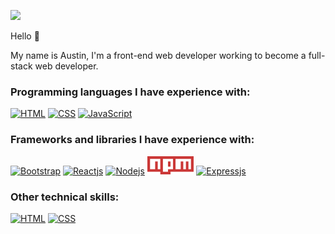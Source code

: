 ![](https://komarev.com/ghpvc/?username=austincomstock)

Hello 👋

My name is Austin, I'm a front-end web developer working to become a full-stack web developer. 

<h3>Programming languages I have experience with:</h3>

<a target="_blank" rel="noopener noreferrer nofollow" href="https://camo.githubusercontent.com/309bd1d3bd253dff456421a439882e5189b95a839120f0555d7172ff277e99c3/68747470733a2f2f75706c6f61642e77696b696d656469612e6f72672f77696b6970656469612f636f6d6d6f6e732f7468756d622f362f36312f48544d4c355f6c6f676f5f616e645f776f72646d61726b2e7376672f35313270782d48544d4c355f6c6f676f5f616e645f776f72646d61726b2e7376672e706e67"><img src="https://camo.githubusercontent.com/309bd1d3bd253dff456421a439882e5189b95a839120f0555d7172ff277e99c3/68747470733a2f2f75706c6f61642e77696b696d656469612e6f72672f77696b6970656469612f636f6d6d6f6e732f7468756d622f362f36312f48544d4c355f6c6f676f5f616e645f776f72646d61726b2e7376672f35313270782d48544d4c355f6c6f676f5f616e645f776f72646d61726b2e7376672e706e67" alt="HTML" height="53" style="max-width: 100%;"></a>
<a target="_blank" rel="noopener noreferrer nofollow" href="https://camo.githubusercontent.com/de7ef10ed70510b370642f55ddb78e3fb9cd71f38e58ae77780adb981019aeb0/68747470733a2f2f75706c6f61642e77696b696d656469612e6f72672f77696b6970656469612f636f6d6d6f6e732f7468756d622f332f33642f4353532e332e7376672f3132303070782d4353532e332e7376672e706e67"><img src="https://camo.githubusercontent.com/de7ef10ed70510b370642f55ddb78e3fb9cd71f38e58ae77780adb981019aeb0/68747470733a2f2f75706c6f61642e77696b696d656469612e6f72672f77696b6970656469612f636f6d6d6f6e732f7468756d622f332f33642f4353532e332e7376672f3132303070782d4353532e332e7376672e706e67" alt="CSS" height="53" style="max-width: 100%;"></a>
<a target="_blank" rel="noopener noreferrer nofollow" 
href="https://developer.mozilla.org/en-US/docs/Web/JavaScript"><img src="http://3con14.biz/code/_data/js/intro/js-logo.png" alt="JavaScript" height="43" style="max-width: 100%;"></a>



<h3>Frameworks and libraries I have experience with:</h3>

<a target="_blank" rel="noopener noreferrer nofollow" href="https://commons.wikimedia.org/wiki/File:Bootstrap_logo.svg"><img src="https://upload.wikimedia.org/wikipedia/commons/b/b2/Bootstrap_logo.svg" alt="Bootstrap" height="45" style="max-width: 100%;"></a>
<a target="_blank" rel="noopener noreferrer nofollow" href="https://camo.githubusercontent.com/a5e7bb7952ecdf23aec1c2ecfd3cd9464b4e186640fd049a2d258c1ce21d40fe/68747470733a2f2f6272616e64736c6f676f732e636f6d2f77702d636f6e74656e742f75706c6f6164732f696d616765732f6c617267652f72656163742d6c6f676f2e706e67"><img src="https://raw.githubusercontent.com/jalbertsr/logo-badge-images/master/img/react_logo.png" alt="Reactjs" height="62" style="max-width: 100%;"></a>
<a target="_blank" rel="noopener noreferrer nofollow"
href="https://nodejs.org/en/"><img src="https://camo.githubusercontent.com/720ed473d178f9380291709d2223860ade4f3c7bc368e3fea1ad057b8dc9c6f5/68747470733a2f2f6e6f64656a732e6f72672f7374617469632f696d616765732f6c6f676f2d6c696768742e737667" alt="Nodejs" height="50" style="max-width: 100%;"></a>
<a target="_blank" rel="noopener noreferrer nofollow"
href="https://www.npmjs.com/"><img src="https://github.com/MarioTerron/logo-images/blob/master/logos/npm.png" alt="NPM" height="29" style="max-width: 100%;"></a>
<a target="_blank" rel="noopener noreferrer nofollow" href="https://camo.githubusercontent.com/a5e7bb7952ecdf23aec1c2ecfd3cd9464b4e186640fd049a2d258c1ce21d40fe/68747470733a2f2f6272616e64736c6f676f732e636f6d2f77702d636f6e74656e742f75706c6f6164732f696d616765732f6c617267652f72656163742d6c6f676f2e706e67](http://expressjs.com/)"><img src="https://github.com/MarioTerron/logo-images/blob/master/logos/expressjs.png" alt="Expressjs" height="35" style="max-width: 100%;"></a>


<h3>Other technical skills:</h3>

<a target="_blank" rel="noopener noreferrer nofollow" href="https://camo.githubusercontent.com/309bd1d3bd253dff456421a439882e5189b95a839120f0555d7172ff277e99c3/68747470733a2f2f75706c6f61642e77696b696d656469612e6f72672f77696b6970656469612f636f6d6d6f6e732f7468756d622f362f36312f48544d4c355f6c6f676f5f616e645f776f72646d61726b2e7376672f35313270782d48544d4c355f6c6f676f5f616e645f776f72646d61726b2e7376672e706e67"><img src="https://camo.githubusercontent.com/309bd1d3bd253dff456421a439882e5189b95a839120f0555d7172ff277e99c3/68747470733a2f2f75706c6f61642e77696b696d656469612e6f72672f77696b6970656469612f636f6d6d6f6e732f7468756d622f362f36312f48544d4c355f6c6f676f5f616e645f776f72646d61726b2e7376672f35313270782d48544d4c355f6c6f676f5f616e645f776f72646d61726b2e7376672e706e67" alt="HTML" height="53" style="max-width: 100%;"></a>
<a target="_blank" rel="noopener noreferrer nofollow" href="https://camo.githubusercontent.com/de7ef10ed70510b370642f55ddb78e3fb9cd71f38e58ae77780adb981019aeb0/68747470733a2f2f75706c6f61642e77696b696d656469612e6f72672f77696b6970656469612f636f6d6d6f6e732f7468756d622f332f33642f4353532e332e7376672f3132303070782d4353532e332e7376672e706e67"><img src="https://camo.githubusercontent.com/de7ef10ed70510b370642f55ddb78e3fb9cd71f38e58ae77780adb981019aeb0/68747470733a2f2f75706c6f61642e77696b696d656469612e6f72672f77696b6970656469612f636f6d6d6f6e732f7468756d622f332f33642f4353532e332e7376672f3132303070782d4353532e332e7376672e706e67" alt="CSS" height="53" style="max-width: 100%;"></a>

  
<!---
austincomstock/austincomstock is a ✨ special ✨ repository because its `README.md` (this file) appears on your GitHub profile.
You can click the Preview link to take a look at your changes.
--->
